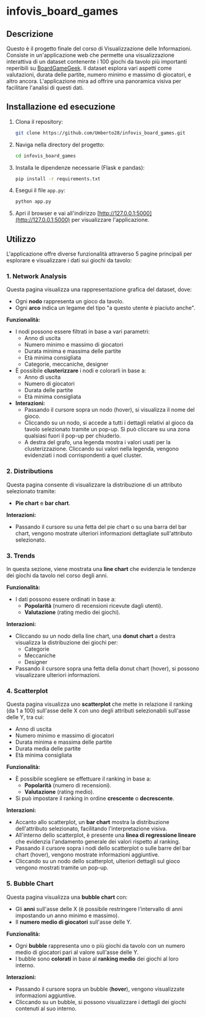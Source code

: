 # infovis_board_games

## Descrizione

Questo è il progetto finale del corso di Visualizzazione delle Informazioni. Consiste in un'applicazione web che permette una visualizzazione interattiva di un dataset contenente i 100 giochi da tavolo più importanti reperibili su [BoardGameGeek](https://boardgamegeek.com). Il dataset esplora vari aspetti come valutazioni, durata delle partite, numero minimo e massimo di giocatori, e altro ancora. L'applicazione mira ad offrire una panoramica visiva per facilitare l'analisi di questi dati.

## Installazione ed esecuzione

1. Clona il repository:
    ```bash
    git clone https://github.com/Umberto28/infovis_board_games.git
    ```

2. Naviga nella directory del progetto:
    ```bash
    cd infovis_board_games
    ```

3. Installa le dipendenze necessarie (Flask e pandas):
    ```bash
    pip install -r requirements.txt
    ```

4. Esegui il file `app.py`:
    ```bash
    python app.py
    ```

5. Apri il browser e vai all'indirizzo [http://127.0.0.1:5000](http://127.0.0.1:5000) per visualizzare l'applicazione.

## Utilizzo
L'applicazione offre diverse funzionalità attraverso 5 pagine principali per esplorare e visualizzare i dati sui giochi da tavolo:

### 1. **Network Analysis**
Questa pagina visualizza una rappresentazione grafica del dataset, dove:
- Ogni **nodo** rappresenta un gioco da tavolo.
- Ogni **arco** indica un legame del tipo "a questo utente è piaciuto anche".
  
**Funzionalità:**
- I nodi possono essere filtrati in base a vari parametri:
  - Anno di uscita
  - Numero minimo e massimo di giocatori
  - Durata minima e massima delle partite
  - Età minima consigliata
  - Categorie, meccaniche, designer
- È possibile **clusterizzare** i nodi e colorarli in base a:
  - Anno di uscita
  - Numero di giocatori
  - Durata delle partite
  - Età minima consigliata
- **Interazioni:**
  - Passando il cursore sopra un nodo (hover), si visualizza il nome del gioco.
  - Cliccando su un nodo, si accede a tutti i dettagli relativi al gioco da tavolo selezionato tramite un pop-up. Si può cliccare su una zona qualsiasi fuori il pop-up per chiuderlo.
  - A destra del grafo, una legenda mostra i valori usati per la clusterizzazione. Cliccando sui valori nella legenda, vengono evidenziati i nodi corrispondenti a quel cluster.

### 2. **Distributions**
Questa pagina consente di visualizzare la distribuzione di un attributo selezionato tramite:
- **Pie chart** e **bar chart**.

**Interazioni:**
- Passando il cursore su una fetta del pie chart o su una barra del bar chart, vengono mostrate ulteriori informazioni dettagliate sull'attributo selezionato.

### 3. **Trends**
In questa sezione, viene mostrata una **line chart** che evidenzia le tendenze dei giochi da tavolo nel corso degli anni.

**Funzionalità:**
- I dati possono essere ordinati in base a:
  - **Popolarità** (numero di recensioni ricevute dagli utenti).
  - **Valutazione** (rating medio dei giochi).
  
**Interazioni:**
- Cliccando su un nodo della line chart, una **donut chart** a destra visualizza la distribuzione dei giochi per:
  - Categorie
  - Meccaniche
  - Designer
- Passando il cursore sopra una fetta della donut chart (hover), si possono visualizzare ulteriori informazioni.

### 4. **Scatterplot**
Questa pagina visualizza uno **scatterplot** che mette in relazione il ranking (da 1 a 100) sull'asse delle X con uno degli attributi selezionabili sull'asse delle Y, tra cui:
- Anno di uscita
- Numero minimo e massimo di giocatori
- Durata minima e massima delle partite
- Durata media delle partite
- Età minima consigliata

**Funzionalità:**
- È possibile scegliere se effettuare il ranking in base a:
  - **Popolarità** (numero di recensioni).
  - **Valutazione** (rating medio).
- Si può impostare il ranking in ordine **crescente** o **decrescente**.
  
**Interazioni:**
- Accanto allo scatterplot, un **bar chart** mostra la distribuzione dell'attributo selezionato, facilitando l'interpretazione visiva.
- All'interno dello scatterplot, è presente una **linea di regressione lineare** che evidenzia l'andamento generale dei valori rispetto al ranking.
- Passando il cursore sopra i nodi dello scatterplot o sulle barre del bar chart (hover), vengono mostrate informazioni aggiuntive.
- Cliccando su un nodo dello scatterplot, ulteriori dettagli sul gioco vengono mostrati tramite un pop-up.

### 5. **Bubble Chart**
Questa pagina visualizza una **bubble chart** con:
- Gli **anni** sull'asse delle X (è possibile restringere l'intervallo di anni impostando un anno minimo e massimo).
- Il **numero medio di giocatori** sull'asse delle Y.

**Funzionalità:**
- Ogni **bubble** rappresenta uno o più giochi da tavolo con un numero medio di giocatori pari al valore sull'asse delle Y.
- I bubble sono **colorati** in base al **ranking medio** dei giochi al loro interno.

**Interazioni:**
- Passando il cursore sopra un bubble (**hover**), vengono visualizzate informazioni aggiuntive.
- Cliccando su un bubble, si possono visualizzare i dettagli dei giochi contenuti al suo interno.
